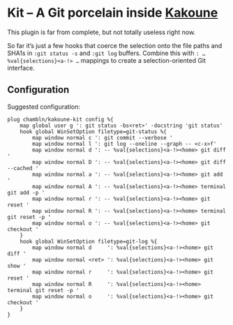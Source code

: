 # Kit – A Git porcelain inside [Kakoune](https://kakoune.org)

This plugin is far from complete, but not totally useless right now.

So far it’s just a few hooks that coerce the selection onto the file
paths and SHA1s in `:git status -s` and `:git log` buffers. Combine this
with `: … %val{selections}<a-!> …` mappings to create a
selection-oriented Git interface.

## Configuration

Suggested configuration:

``` kak
plug chambln/kakoune-kit config %{
    map global user g ': git status -bs<ret>' -docstring 'git status'
    hook global WinSetOption filetype=git-status %{
        map window normal c ': git commit --verbose '
        map window normal l ': git log --oneline --graph -- <c-x>f'
        map window normal d ': -- %val{selections}<a-!><home> git diff '
        map window normal D ': -- %val{selections}<a-!><home> git diff --cached '
        map window normal a ': -- %val{selections}<a-!><home> git add '
        map window normal A ': -- %val{selections}<a-!><home> terminal git add -p '
        map window normal r ': -- %val{selections}<a-!><home> git reset '
        map window normal R ': -- %val{selections}<a-!><home> terminal git reset -p '
        map window normal o ': -- %val{selections}<a-!><home> git checkout '
    }
    hook global WinSetOption filetype=git-log %{
        map window normal d     ': %val{selections}<a-!><home> git diff '
        map window normal <ret> ': %val{selections}<a-!><home> git show '
        map window normal r     ': %val{selections}<a-!><home> git reset '
        map window normal R     ': %val{selections}<a-!><home> terminal git reset -p '
        map window normal o     ': %val{selections}<a-!><home> git checkout '
    }
}
```
